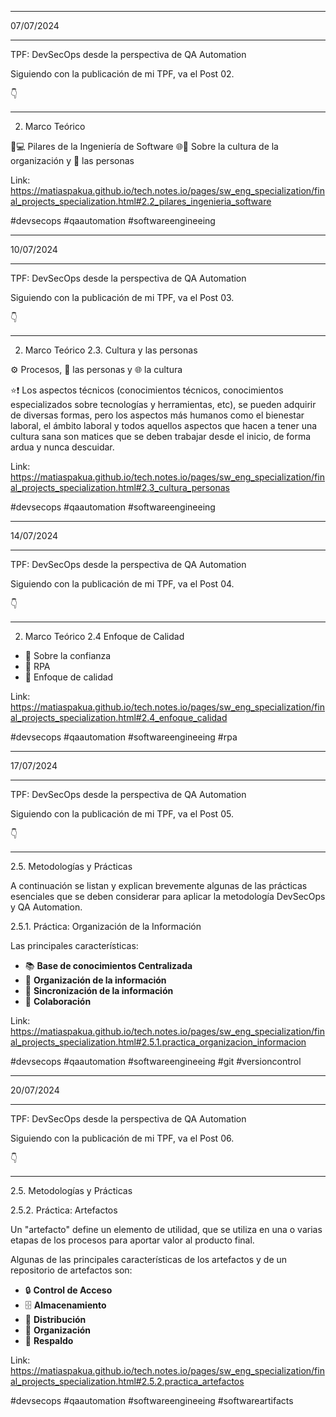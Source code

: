 ****
07/07/2024
***

TPF: DevSecOps desde la perspectiva de QA Automation

Siguiendo con la publicación de mi TPF, va el Post 02.

👇

---

2. Marco Teórico

🧱💻 Pilares de la Ingeniería de Software
🌐📖 Sobre la cultura de la organización y 👥 las personas

Link: https://matiaspakua.github.io/tech.notes.io/pages/sw_eng_specialization/final_projects_specialization.html#2.2_pilares_ingenieria_software

#devsecops
#qaautomation
#softwareengineeing


****
10/07/2024
***

TPF: DevSecOps desde la perspectiva de QA Automation

Siguiendo con la publicación de mi TPF, va el Post 03.

👇

---

2. Marco Teórico
2.3. Cultura y las personas

⚙️ Procesos, 👥 las personas y 🌐 la cultura

⭐❗ Los aspectos técnicos (conocimientos técnicos, conocimientos especializados sobre tecnologías y herramientas, etc), se pueden adquirir de diversas formas, pero los aspectos más humanos como el bienestar laboral, el ámbito laboral y todos aquellos aspectos que hacen a tener una cultura sana son matices que se deben trabajar desde el inicio, de forma ardua y nunca descuidar.

Link: https://matiaspakua.github.io/tech.notes.io/pages/sw_eng_specialization/final_projects_specialization.html#2.3_cultura_personas


#devsecops
#qaautomation
#softwareengineeing

****
14/07/2024
***

TPF: DevSecOps desde la perspectiva de QA Automation

Siguiendo con la publicación de mi TPF, va el Post 04.

👇

---

2. Marco Teórico
2.4 Enfoque de Calidad

- 🤝 Sobre la confianza
- 🤖 RPA
- 🏅 Enfoque de calidad


Link: https://matiaspakua.github.io/tech.notes.io/pages/sw_eng_specialization/final_projects_specialization.html#2.4_enfoque_calidad

#devsecops
#qaautomation
#softwareengineeing
#rpa


****
17/07/2024
***

TPF: DevSecOps desde la perspectiva de QA Automation

Siguiendo con la publicación de mi TPF, va el Post 05.

👇

---

2.5. Metodologías y Prácticas

A continuación se listan y explican brevemente algunas de las prácticas esenciales que se deben considerar para aplicar la metodología DevSecOps y QA Automation.

2.5.1. Práctica: Organización de la Información

Las principales características:
- 📚 **Base de conocimientos Centralizada**
- 📂 **Organización de la información**
- 🔄 **Sincronización de la información**
- 🤝 **Colaboración**

Link: https://matiaspakua.github.io/tech.notes.io/pages/sw_eng_specialization/final_projects_specialization.html#2.5.1.practica_organizacion_informacion

#devsecops
#qaautomation
#softwareengineeing
#git
#versioncontrol


****
20/07/2024
***

TPF: DevSecOps desde la perspectiva de QA Automation

Siguiendo con la publicación de mi TPF, va el Post 06.

👇

---

2.5. Metodologías y Prácticas

2.5.2. Práctica: Artefactos

Un "artefacto" define un elemento de utilidad, que se utiliza en una o varias etapas de los procesos para aportar valor al producto final.

Algunas de las principales características de los artefactos y de un repositorio de artefactos son:

- 🔒 **Control de Acceso**
- 🗄️ **Almacenamiento**
- 🚚 **Distribución**
- 📂 **Organización**
- 💾 **Respaldo**

Link: https://matiaspakua.github.io/tech.notes.io/pages/sw_eng_specialization/final_projects_specialization.html#2.5.2.practica_artefactos

#devsecops
#qaautomation
#softwareengineeing
#softwareartifacts